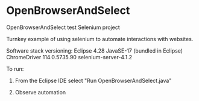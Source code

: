 # OpenBrowserAndSelect
OpenBrowserAndSelect test Selenium project

Turnkey example of using selenium to automate interactions with websites. 

Software stack versioning:
Eclipse 4.28
JavaSE-17 (bundled in Eclipse)
ChromeDriver 114.0.5735.90
selenium-server-4.1.2

To run:

1. From the Eclipse IDE select "Run OpenBrowserAndSelect.java"

2. Observe automation
